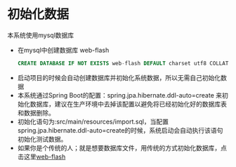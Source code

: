 # 初始化数据

本系统使用mysql数据库

- 在mysql中创建数据库 web-flash
    ```sql
    CREATE DATABASE IF NOT EXISTS web-flash DEFAULT charset utf8 COLLATE utf8_general_ci;
    ```
- 启动项目的时候会自动创建数据库并初始化系统数据，所以无需自己初始化数据
- 本系统通过Spring Boot的配置：spring.jpa.hibernate.ddl-auto=create 来初始化数据库，建议在生产环境中去掉该配置以避免将已经初始化好的数据库表和数据删除。
- 初始化语句为:src/main/resources/import.sql，当配置spring.jpa.hibernate.ddl-auto=create的时候，系统启动会自动执行该语句初始化测试数据。
- 如果你是个传统的人；就是想要数据库文件，用传统的方式初始化数据库，点击这里[web-flash](https://github.com/enilu/web-flash/blob/master/docs/web-flash.sql)
